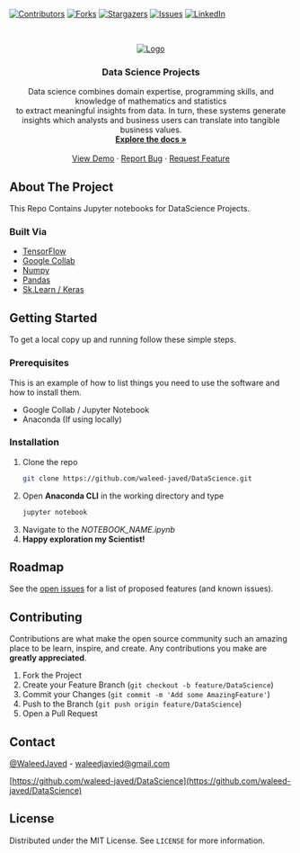 <!--
*** To avoid retyping too much info. Do a search and replace for the following:
*** waleed-javed, repo_name, codeChaudhary, waleedjavied@gmail.com, project_title, project_description
-->

<!-- PROJECT SHIELDS -->
<!--
*** I'm using markdown "reference style" links for readability.
*** Reference links are enclosed in brackets [ ] instead of parentheses ( ).
*** See the bottom of this document for the declaration of the reference variables
*** for contributors-url, forks-url, etc. This is an optional, concise syntax you may use.
*** https://www.markdownguide.org/basic-syntax/#reference-style-links
-->
[![Contributors][contributors-shield]][contributors-url]
[![Forks][forks-shield]][forks-url]
[![Stargazers][stars-shield]][stars-url]
[![Issues][issues-shield]][issues-url]
[![LinkedIn][linkedin-shield]][linkedin-url]
<!-- [![MIT License][license-shield]][license-url] -->


<!-- PROJECT LOGO -->
<br />
<p align="center">
  <a href="https://github.com/waleed-javed/DataScience">
    <img src="https://pakwired.com/wp-content/uploads/2019/07/what-is-data-science.jpg" alt="Logo">
  </a>

  <h3 align="center">Data Science Projects</h3>

  <p align="center">
    Data science combines domain expertise, programming skills, and knowledge of mathematics and statistics<br> to extract meaningful insights from data. In turn, these systems generate insights which analysts and business users can translate into tangible business values.
    <br />
    <a href="https://github.com/waleed-javed/DataScience"><strong>Explore the docs »</strong></a>
    <br />
    <br />
    <a href="https://github.com/waleed-javed/DataScience">View Demo</a>
    ·
    <a href="https://github.com/waleed-javed/DataScience/issues">Report Bug</a>
    ·
    <a href="https://github.com/waleed-javed/DataScience/issues">Request Feature</a>
  </p>
</p>





<!-- ABOUT THE PROJECT -->
## About The Project
This Repo Contains Jupyter notebooks for DataScience Projects.

### Built Via

* [TensorFlow]()
* [Google Collab]()
* [Numpy]()
* [Pandas]()
* [Sk.Learn / Keras]()


<!-- GETTING STARTED -->
## Getting Started

To get a local copy up and running follow these simple steps.

### Prerequisites

This is an example of how to list things you need to use the software and how to install them.
* Google Collab / Jupyter Notebook
* Anaconda (If using locally)
### Installation

1. Clone the repo
   ```sh
   git clone https://github.com/waleed-javed/DataScience.git
   ```
2. Open **Anaconda CLI** in the working directory and type
   ```sh
   jupyter notebook
   ```
3. Navigate to the *NOTEBOOK_NAME.ipynb*
4. **Happy exploration my Scientist!** 


<!-- USAGE EXAMPLES -->

<!-- ** ## Usage
Use this space to show useful examples of how a project can be used. Additional screenshots, code examples and demos work well in this space. You may also link to more resources.
_For more examples, please refer to the [Documentation](https://example.com)_
-->

<!-- ROADMAP -->
## Roadmap

See the [open issues](https://github.com/waleed-javed/DataScience/issues) for a list of proposed features (and known issues).



<!-- CONTRIBUTING -->
## Contributing

Contributions are what make the open source community such an amazing place to be learn, inspire, and create. Any contributions you make are **greatly appreciated**.

1. Fork the Project
2. Create your Feature Branch (`git checkout -b feature/DataScience`)
3. Commit your Changes (`git commit -m 'Add some AmazingFeature'`)
4. Push to the Branch (`git push origin feature/DataScience`)
5. Open a Pull Request



<!-- CONTACT -->
## Contact

[@WaleedJaved](https://twitter.com/codeChaudhary) - waleedjavied@gmail.com

[https://github.com/waleed-javed/DataScience](https://github.com/waleed-javed/DataScience)



<!-- LICENSE -->
## License

Distributed under the MIT License. See `LICENSE` for more information.



<!-- ACKNOWLEDGEMENTS 
## Acknowledgements

* []()
* []()
* []()

-->



<!-- MARKDOWN LINKS & IMAGES -->
<!-- https://www.markdownguide.org/basic-syntax/#reference-style-links -->
[contributors-shield]: https://img.shields.io/github/contributors/waleed-javed/DataScience.svg?style=for-the-badge
[contributors-url]: https://github.com/waleed-javed/DataScience/graphs/contributors
[forks-shield]: https://img.shields.io/github/forks/waleed-javed/DataScience.svg?style=for-the-badge
[forks-url]: https://github.com/waleed-javed/DataScience/network/members
[stars-shield]: https://img.shields.io/github/stars/waleed-javed/DataScience.svg?style=for-the-badge
[stars-url]: https://github.com/waleed-javed/DataScience/stargazers
[issues-shield]: https://img.shields.io/github/issues/waleed-javed/DataScience.svg?style=for-the-badge
[issues-url]: https://github.com/waleed-javed/DataScience/issues
[license-shield]: https://img.shields.io/github/license/waleed-javed/DataScience.svg?style=for-the-badge
[license-url]: https://github.com/waleed-javed/DataScience/blob/master/LICENSE.txt
[linkedin-shield]: https://img.shields.io/badge/-LinkedIn-black.svg?style=for-the-badge&logo=linkedin&colorB=555
[linkedin-url]: https://linkedin.com/in/waleed-javed
